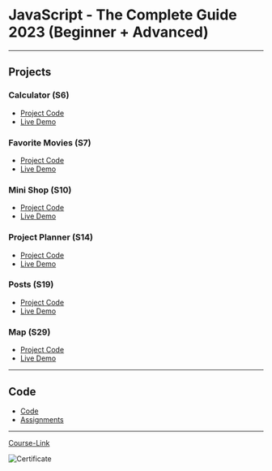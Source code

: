 # JavaScript - The Complete Guide 2023 (Beginner + Advanced)

---

## Projects

### Calculator (S6)

- [Project Code](./Projects/01-Calculator/)
- [Live Demo](https://yousefmaher179.github.io/Calculator-app/)

### Favorite Movies (S7)

- [Project Code](./Projects/02-Favorite-Movies/)
- [Live Demo](https://yousefmaher179.github.io/Your-Fav-Movies/)

### Mini Shop (S10)

- [Project Code](./Projects/03-Mini-Shop/)
- [Live Demo](https://yousefmaher179.github.io/mini-shop/)

### Project Planner (S14)

- [Project Code](./Projects/04-Project-Planner/)
- [Live Demo](https://yousefmaher179.github.io/Project-planner/)

### Posts (S19)

- [Project Code](./Projects/05-Posts/)
- [Live Demo](https://yousefmaher179.github.io)

### Map (S29)

- [Project Code](./Projects/06-Map/)
- [Live Demo](https://share-place-application.web.app/)

---

## Code

- [Code](Code)
- [Assignments](Code/assignments/)

---

[Course-Link](https://www.udemy.com/course/javascript-the-complete-guide-2020-beginner-advanced/)<br>

![Certificate](https://via.placeholder.com/468x300?text=Certificate+Here)
<br>
